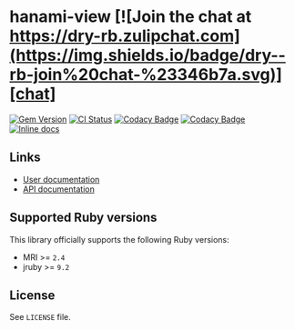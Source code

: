 [gem]: https://rubygems.org/gems/hanami-view
[actions]: https://github.com/hanami/view/actions
[codacy]: https://www.codacy.com/gh/hanami/view
[chat]: https://dry-rb.zulipchat.com
[inchpages]: http://inch-ci.org/github/hanami/view

# hanami-view [![Join the chat at https://dry-rb.zulipchat.com](https://img.shields.io/badge/dry--rb-join%20chat-%23346b7a.svg)][chat]

[![Gem Version](https://badge.fury.io/rb/hanami-view.svg)][gem]
[![CI Status](https://github.com/hanami/view/workflows/ci/badge.svg)][actions]
[![Codacy Badge](https://api.codacy.com/project/badge/Grade/fe8a45d76d8b45f6a680a29c48b43a99)][codacy]
[![Codacy Badge](https://api.codacy.com/project/badge/Coverage/fe8a45d76d8b45f6a680a29c48b43a99)][codacy]
[![Inline docs](http://inch-ci.org/github/hanami/view.svg?branch=master)][inchpages]

## Links

* [User documentation](http://dry-rb.org/gems/dry-view)
* [API documentation](http://rubydoc.info/gems/hanami-view)

## Supported Ruby versions

This library officially supports the following Ruby versions:

* MRI >= `2.4`
* jruby >= `9.2`

## License

See `LICENSE` file.
